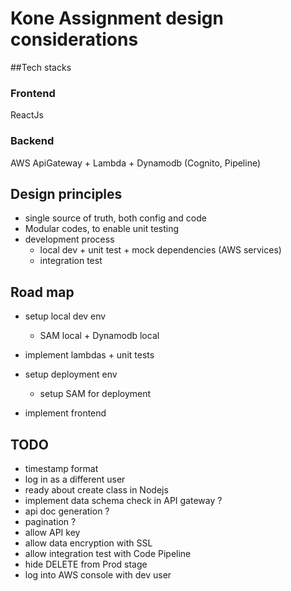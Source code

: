 # Kone Assignment design considerations

##Tech stacks
### Frontend
ReactJs
### Backend
AWS ApiGateway + Lambda + Dynamodb (Cognito, Pipeline)

## Design principles
- single source of truth, both config and code
- Modular codes, to enable unit testing
- development process
  - local dev + unit test + mock dependencies (AWS services)
  - integration test

## Road map
- setup local dev env
  - SAM local + Dynamodb local 
- implement lambdas + unit tests

- setup deployment env
  - setup SAM for deployment

- implement frontend



## TODO
- timestamp format
- log in as a different user
- ready about create class in Nodejs
- implement data schema check in API gateway ?
- api doc generation ?
- pagination ?
- allow API key
- allow data encryption with SSL
- allow integration test with Code Pipeline
- hide DELETE from Prod stage
- log into AWS console with dev user
